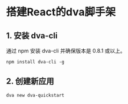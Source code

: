 搭建React的dva脚手架
============
## 1. 安装 dva-cli
通过 npm 安装 dva-cli 并确保版本是 0.8.1 或以上。
```
npm install dva-cli -g
```
## 2. 创建新应用
```
dva new dva-quickstart
```


